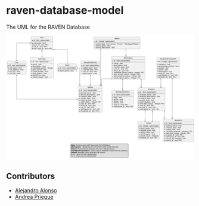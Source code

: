 # raven-database-model
The UML for the RAVEN Database

![alt text](model.png)


## Contributors

- [Alejandro Alonso](https://github.com/aalonsolopez)
- [Andrea Priegue](https://github.com/gbrandrea)
